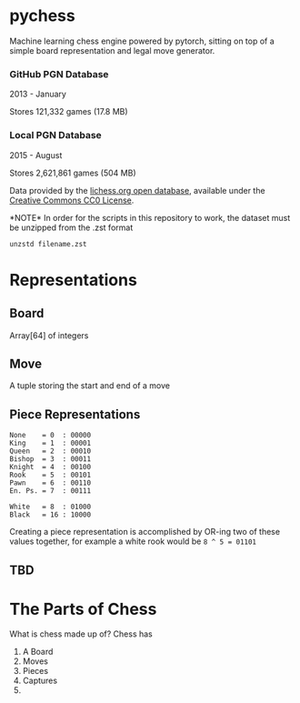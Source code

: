 # pychess

Machine learning chess engine powered by pytorch, sitting on top of a simple board representation and legal move generator.

### GitHub PGN Database

2013 - January

Stores 121,332 games (17.8 MB)


### Local PGN Database

2015 - August

Stores 2,621,861 games (504 MB)

Data provided by the [lichess.org open database](https://database.lichess.org/), available under the [Creative Commons CC0 License](https://creativecommons.org/publicdomain/zero/1.0/).

\*NOTE\* In order for the scripts in this repository to work, the dataset must be unzipped from the .zst format

    unzstd filename.zst

# Representations

## Board

Array[64] of integers

## Move

A tuple storing the start and end of a move

## Piece Representations

    None    = 0  : 00000
    King    = 1  : 00001
    Queen   = 2  : 00010
    Bishop  = 3  : 00011
    Knight  = 4  : 00100
    Rook    = 5  : 00101
    Pawn    = 6  : 00110
    En. Ps. = 7  : 00111

    White   = 8  : 01000
    Black   = 16 : 10000

Creating a piece representation is accomplished by OR-ing two of these values together, for example a white rook would be `8 ^ 5 = 01101`

## TBD

# The Parts of Chess

What is chess made up of? Chess has
1. A Board
2. Moves
3. Pieces
4. Captures
5. 